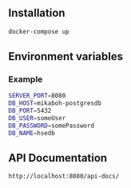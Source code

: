 ## Installation

```bash
docker-compose up
```

## Environment variables

### Example

```bash
SERVER_PORT=8080
DB_HOST=mikaboh-postgresdb
DB_PORT=5432
DB_USER=someUser
DB_PASSWORD=somePassword
DB_NAME=hsedb
```

## API Documentation
```bash
http://localhost:8080/api-docs/
```
